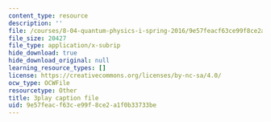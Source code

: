 ```yaml
---
content_type: resource
description: ''
file: /courses/8-04-quantum-physics-i-spring-2016/9e57feacf63ce99f8ce2a1f0b33733be_byEaU9ILHmw.srt
file_size: 20427
file_type: application/x-subrip
hide_download: true
hide_download_original: null
learning_resource_types: []
license: https://creativecommons.org/licenses/by-nc-sa/4.0/
ocw_type: OCWFile
resourcetype: Other
title: 3play caption file
uid: 9e57feac-f63c-e99f-8ce2-a1f0b33733be
---
```


